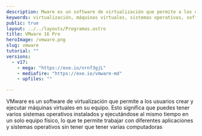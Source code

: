 ```yaml
---
description: Mware es un software de virtualización que permite a los usuarios crear y ejecutar máquinas virtuales en su equipo.
keywords: virtualización, máquinas virtuales, sistemas operativos, software de virtualización, descarga de vmware, vmware gratis, vmware para descargar, vmware descargar, descargar vmware en español, vmware español, vmware descarga, descargar vmware gratis, vmware para windows, vmware para mac, vmware para linux
public: true
layout: ../../layouts/Programas.astro
title: VMware 16 Pro
heroImage: /vmware.png
slug: vmware
tutorial: ""
versions:
  - v17:
    - mega: "https://exe.io/nrnf3gjL"
    - mediafire: "https://exe.io/vmware-md"
    - upfiles: ""

---
```


VMware es un software de virtualización que permite a los usuarios crear y ejecutar máquinas virtuales en su equipo. Esto significa que puedes tener varios sistemas operativos instalados y ejecutándose al mismo tiempo en un solo equipo físico, lo que te permite trabajar con diferentes aplicaciones y sistemas operativos sin tener que tener varias computadoras
